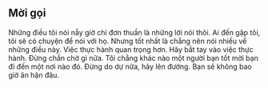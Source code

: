 ## Mời gọi 

Những điều tôi nói nẫy giờ chỉ đơn thuần là những lời nói thôi. Ai đến gặp tôi, tôi sẽ có chuyện để nói với họ. Nhưng tốt nhất là chẳng nên nói nhiều về những điều này. Việc thực hành quan trọng hơn. Hãy bắt tay vào việc thực hành. Đừng chần chờ gì nữa. Tôi chẳng khác nào một người bạn tốt mời bạn đi đến một nơi nào đó. Đừng do dự nữa, hãy lên đường. Bạn sẽ không bao giờ ân hận đâu.